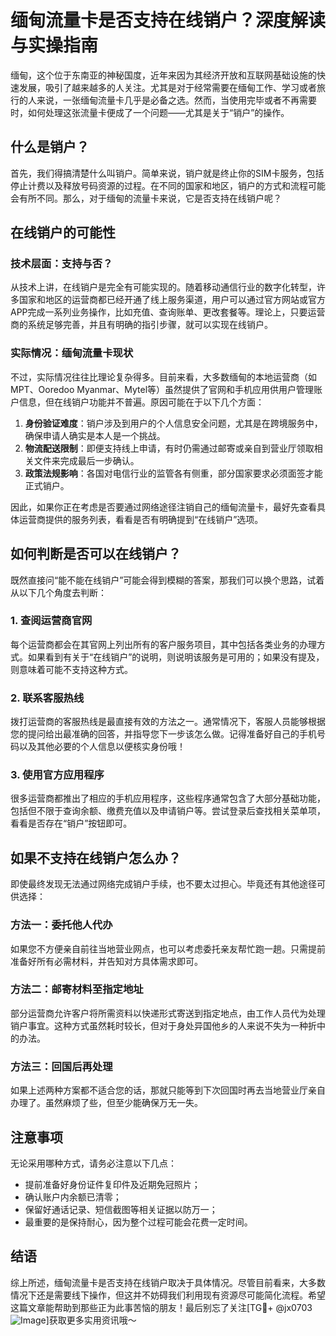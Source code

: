 # 缅甸流量卡是否支持在线销户？深度解读与实操指南

缅甸，这个位于东南亚的神秘国度，近年来因为其经济开放和互联网基础设施的快速发展，吸引了越来越多的人关注。尤其是对于经常需要在缅甸工作、学习或者旅行的人来说，一张缅甸流量卡几乎是必备之选。然而，当使用完毕或者不再需要时，如何处理这张流量卡便成了一个问题——尤其是关于“销户”的操作。

## 什么是销户？

首先，我们得搞清楚什么叫销户。简单来说，销户就是终止你的SIM卡服务，包括停止计费以及释放号码资源的过程。在不同的国家和地区，销户的方式和流程可能会有所不同。那么，对于缅甸的流量卡来说，它是否支持在线销户呢？

## 在线销户的可能性

### 技术层面：支持与否？
从技术上讲，在线销户是完全有可能实现的。随着移动通信行业的数字化转型，许多国家和地区的运营商都已经开通了线上服务渠道，用户可以通过官方网站或官方APP完成一系列业务操作，比如充值、查询账单、更改套餐等。理论上，只要运营商的系统足够完善，并且有明确的指引步骤，就可以实现在线销户。

### 实际情况：缅甸流量卡现状
不过，实际情况往往比理论复杂得多。目前来看，大多数缅甸的本地运营商（如MPT、Ooredoo Myanmar、Mytel等）虽然提供了官网和手机应用供用户管理账户信息，但在线销户功能并不普遍。原因可能在于以下几个方面：

1. **身份验证难度**：销户涉及到用户的个人信息安全问题，尤其是在跨境服务中，确保申请人确实是本人是一个挑战。
2. **物流配送限制**：即便支持线上申请，有时仍需通过邮寄或亲自到营业厅领取相关文件来完成最后一步确认。
3. **政策法规影响**：各国对电信行业的监管各有侧重，部分国家要求必须面签才能正式销户。

因此，如果你正在考虑是否要通过网络途径注销自己的缅甸流量卡，最好先查看具体运营商提供的服务列表，看看是否有明确提到“在线销户”选项。

## 如何判断是否可以在线销户？

既然直接问“能不能在线销户”可能会得到模糊的答案，那我们可以换个思路，试着从以下几个角度去判断：

### 1. 查阅运营商官网
每个运营商都会在其官网上列出所有的客户服务项目，其中包括各类业务的办理方式。如果看到有关于“在线销户”的说明，则说明该服务是可用的；如果没有提及，则意味着可能不支持这种方式。

### 2. 联系客服热线
拨打运营商的客服热线是最直接有效的方法之一。通常情况下，客服人员能够根据您的提问给出最准确的回答，并指导您下一步该怎么做。记得准备好自己的手机号码以及其他必要的个人信息以便核实身份哦！

### 3. 使用官方应用程序
很多运营商都推出了相应的手机应用程序，这些程序通常包含了大部分基础功能，包括但不限于查询余额、缴费充值以及申请销户等。尝试登录后查找相关菜单项，看看是否存在“销户”按钮即可。

## 如果不支持在线销户怎么办？

即使最终发现无法通过网络完成销户手续，也不要太过担心。毕竟还有其他途径可供选择：

### 方法一：委托他人代办
如果您不方便亲自前往当地营业网点，也可以考虑委托亲友帮忙跑一趟。只需提前准备好所有必需材料，并告知对方具体需求即可。

### 方法二：邮寄材料至指定地址
部分运营商允许客户将所需资料以快递形式寄送到指定地点，由工作人员代为处理销户事宜。这种方式虽然耗时较长，但对于身处异国他乡的人来说不失为一种折中的办法。

### 方法三：回国后再处理
如果上述两种方案都不适合您的话，那就只能等到下次回国时再去当地营业厅亲自办理了。虽然麻烦了些，但至少能确保万无一失。

## 注意事项

无论采用哪种方式，请务必注意以下几点：
- 提前准备好身份证件复印件及近期免冠照片；
- 确认账户内余额已清零；
- 保留好通话记录、短信截图等相关证据以防万一；
- 最重要的是保持耐心，因为整个过程可能会花费一定时间。

## 结语

综上所述，缅甸流量卡是否支持在线销户取决于具体情况。尽管目前看来，大多数情况下还是需要线下操作，但这并不妨碍我们利用现有资源尽可能简化流程。希望这篇文章能帮助到那些正为此事苦恼的朋友！最后别忘了关注[TG💪+ @jx0703 ![Image](https://github.com/user-attachments/assets/dbca1d08-cadb-493c-b0ec-ad6f7a83f270)]获取更多实用资讯哦～